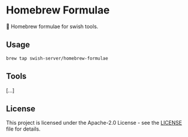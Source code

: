 # Homebrew Formulae

🍺 Homebrew formulae for swish tools.

## Usage

```
brew tap swish-server/homebrew-formulae
```

## Tools

[...]

## License

This project is licensed under the Apache-2.0 License - see the [LICENSE](LICENSE) file for details.
